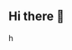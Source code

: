 ## Hi there 👋

<!--
**Habeeb-lab717/Habeeb-lab717** is a ✨ _special_ ✨ repository because its `README.md` (this file) appears on your GitHub profile.

Here are some ideas to get you started:

- 🔭 I’m currently working on AI developing 
- 🌱 I’m currently learning Data Analysis 
- 👯 I’m looking to collaborate on more on Data Analysis and telegram bot with AI
- 🤔 I’m looking for help with more on SPSS 
- 💬 Ask me about Bot, AI, 
- 📫 How to reach me: WhatsApp 09064033739
- 😄 Pronouns: he/him
- ⚡ Fun fact: I love python language 
-->
h